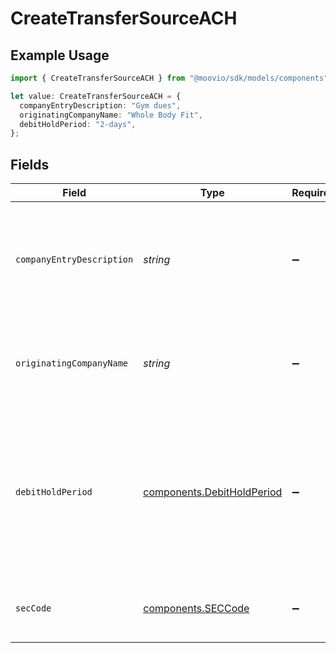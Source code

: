 # CreateTransferSourceACH

## Example Usage

```typescript
import { CreateTransferSourceACH } from "@moovio/sdk/models/components";

let value: CreateTransferSourceACH = {
  companyEntryDescription: "Gym dues",
  originatingCompanyName: "Whole Body Fit",
  debitHoldPeriod: "2-days",
};
```

## Fields

| Field                                                                                                                                       | Type                                                                                                                                        | Required                                                                                                                                    | Description                                                                                                                                 | Example                                                                                                                                     |
| ------------------------------------------------------------------------------------------------------------------------------------------- | ------------------------------------------------------------------------------------------------------------------------------------------- | ------------------------------------------------------------------------------------------------------------------------------------------- | ------------------------------------------------------------------------------------------------------------------------------------------- | ------------------------------------------------------------------------------------------------------------------------------------------- |
| `companyEntryDescription`                                                                                                                   | *string*                                                                                                                                    | :heavy_minus_sign:                                                                                                                          | An optional override of the default NACHA company entry description for a transfer.                                                         | Gym dues                                                                                                                                    |
| `originatingCompanyName`                                                                                                                    | *string*                                                                                                                                    | :heavy_minus_sign:                                                                                                                          | An optional override of the default NACHA company name for a transfer.                                                                      | Whole Body Fit                                                                                                                              |
| `debitHoldPeriod`                                                                                                                           | [components.DebitHoldPeriod](../../models/components/debitholdperiod.md)                                                                    | :heavy_minus_sign:                                                                                                                          | An optional override of your default ACH hold period in banking days. The hold period must be longer than or equal to your default setting. | 2-days                                                                                                                                      |
| `secCode`                                                                                                                                   | [components.SECCode](../../models/components/seccode.md)                                                                                    | :heavy_minus_sign:                                                                                                                          | Code used to identify the ACH authorization method.                                                                                         |                                                                                                                                             |